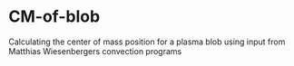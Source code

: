 # CM-of-blob
Calculating the center of mass position for a plasma blob using input from Matthias Wiesenbergers convection programs
